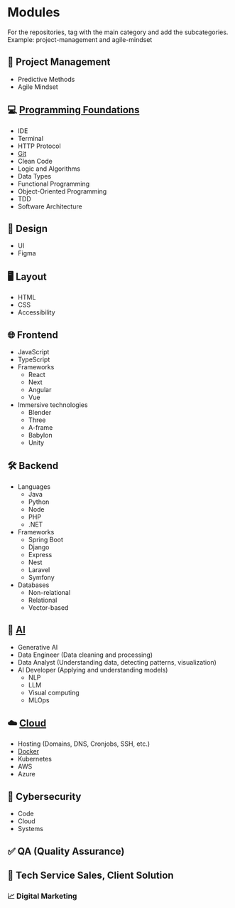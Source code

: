 # Modules

For the repositories, tag with the main category and add the subcategories. Example: project-management and agile-mindset

## 📂 Project Management
   - Predictive Methods
   - Agile Mindset

## 💻 [Programming Foundations](https://github.com/orgs/Factoria-F5-dev/repositories?q=topic:programming-foundations)
   - IDE
   - Terminal
   - HTTP Protocol
   - [Git](https://github.com/orgs/Factoria-F5-dev/repositories?q=topic:git)
   - Clean Code
   - Logic and Algorithms
   - Data Types
   - Functional Programming
   - Object-Oriented Programming
   - TDD
   - Software Architecture

## 🎨 Design
   - UI
   - Figma

## 🖥️ Layout
   - HTML
   - CSS
   - Accessibility

## 🌐 Frontend
   - JavaScript
   - TypeScript
   - Frameworks
     - React
     - Next
     - Angular
     - Vue
   - Immersive technologies
     - Blender
     - Three
     - A-frame
     - Babylon
     - Unity

## 🛠️ Backend
   - Languages
     - Java
     - Python
     - Node
     - PHP
     - .NET
   - Frameworks
     - Spring Boot
     - Django
     - Express
     - Nest
     - Laravel
     - Symfony
   - Databases
     - Non-relational
     - Relational
     - Vector-based

## 🤖 [AI](https://github.com/orgs/Factoria-F5-dev/repositories?q=topic:ai)
   - Generative AI
   - Data Engineer (Data cleaning and processing)
   - Data Analyst (Understanding data, detecting patterns, visualization)
   - AI Developer (Applying and understanding models)
     - NLP
     - LLM
     - Visual computing
     - MLOps

## ☁️ [Cloud](https://github.com/orgs/Factoria-F5-dev/repositories?q=topic:cloud)
   - Hosting (Domains, DNS, Cronjobs, SSH, etc.)
   - [Docker](https://github.com/orgs/Factoria-F5-dev/repositories?q=topic:docker)
   - Kubernetes
   - AWS
   - Azure

## 🔐 Cybersecurity
   - Code
   - Cloud
   - Systems

## ✅ QA (Quality Assurance)

## 💼 Tech Service Sales, Client Solution

### 📈 Digital Marketing
